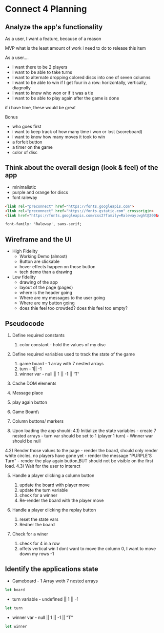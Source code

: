 # Connect 4 Planning

## Analyze the app's functionality

As a user, I want a feature, because of a reason

MVP
    what is the least amount of work i need to do to release this item


As a user....
- I want there to be 2 players
- I want to be able to take turns
- I want to alternate dropping colored discs into one of seven columns 
- I want to be able to win if I get four in a row: horizontally, vertically, diagnolly
- I want to know who won or if it was a tie
- I want to be able to play again after the game is done

if i have time, these would be great

Bonus
- who goes first
- i want to keep track of how many time i won or lost (scoreboard)
- i want to know how many moves it took to win
- a forfeit button
- a timer on the game
- color of disc


## Think about the overall design (look & feel) of the app

- minimalistic
- purple and orange for discs
- font raleway
```html
<link rel="preconnect" href="https://fonts.googleapis.com">
<link rel="preconnect" href="https://fonts.gstatic.com" crossorigin>
<link href="https://fonts.googleapis.com/css2?family=Raleway:wght@200&display=swap" rel="stylesheet">
```

```css
font-family: 'Raleway', sans-serif;
```


## Wireframe and the UI

- High Fidelity
    - Working Demo (almost)
    - Button are clickable 
    - hover effects happen on those button
    - tech demo than a drawing
- Low fidelity
    - drawing of the app
    - layout of the page (pages)
    - where is the header going
    - Where are my messages to the user going
    - Where are my button going
    - does thie feel too crowded? does this feel too empty?


## Pseudocode

1) Define required constants
    1) color constant - hold the values of my disc

2) Define required variables used to track the state of the game
    1) game board - 1 array with 7 nested arrays
    2) turn - 1|| -1
    3) winner var - null || 1 || -1 || 'T'

3) Cache DOM elements
 1) Message place
 2) play again button
 3) Game Board\
 4) Column buttons/ markers


4) Upon loading the app should:
  4.1) Initialize the state variables
        - create 7 nested arrays
        - turn var should be set to 1 (player 1 turn)
        - Winner war should be null

  4.2) Render those values to the page
        - render the board, should only render white circles, no players have gone yet
        - render the message "PURPLE'S Turn"
        - render the play again button,BUT should not be visible on the first load.
  4.3) Wait for the user to interact
    
5) Handle a player clicking a column button
    1) update the board with player move
    2) update the turn variable
    3) check for a winner
    4) Re-render the board with the player move


6) Handle a player clicking the replay button
    1) reset the state vars
    2) Redner the board

7) Check for a winer
    1) check for 4 in a row
    2) offets vertical win I dont want to move the column 0, I want to move down my rows -1


## Identify the applications state

- Gameboard - 1 Array woth 7 nested arrays

```js
let board
```
- turn variable - undefined || 1 || -1
```js
let turn
```
- winner var - null || 1 || -1 || "T"
```js
let winner
```